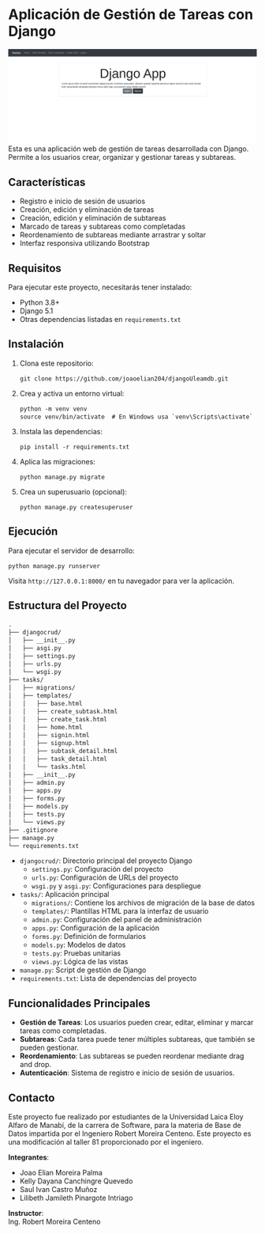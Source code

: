 # Aplicación de Gestión de Tareas con Django
![Django Logo](Django.png)
Esta es una aplicación web de gestión de tareas desarrollada con Django. Permite a los usuarios crear, organizar y gestionar tareas y subtareas.

## Características

- Registro e inicio de sesión de usuarios
- Creación, edición y eliminación de tareas
- Creación, edición y eliminación de subtareas
- Marcado de tareas y subtareas como completadas
- Reordenamiento de subtareas mediante arrastrar y soltar
- Interfaz responsiva utilizando Bootstrap

## Requisitos

Para ejecutar este proyecto, necesitarás tener instalado:

- Python 3.8+
- Django 5.1
- Otras dependencias listadas en `requirements.txt`

## Instalación

1. Clona este repositorio:
   ```
   git clone https://github.com/joaoelian204/djangoUleamdb.git
   ```
2. Crea y activa un entorno virtual:
   ```
   python -m venv venv
   source venv/bin/activate  # En Windows usa `venv\Scripts\activate`
   ```
3. Instala las dependencias:
   ```
   pip install -r requirements.txt
   ```
4. Aplica las migraciones:
   ```
   python manage.py migrate
   ```
5. Crea un superusuario (opcional):
   ```
   python manage.py createsuperuser
   ```

## Ejecución

Para ejecutar el servidor de desarrollo:

```
python manage.py runserver
```

Visita `http://127.0.0.1:8000/` en tu navegador para ver la aplicación.

## Estructura del Proyecto

```
.
├── djangocrud/
│   ├── __init__.py
│   ├── asgi.py
│   ├── settings.py
│   ├── urls.py
│   └── wsgi.py
├── tasks/
│   ├── migrations/
│   ├── templates/
│   │   ├── base.html
│   │   ├── create_subtask.html
│   │   ├── create_task.html
│   │   ├── home.html
│   │   ├── signin.html
│   │   ├── signup.html
│   │   ├── subtask_detail.html
│   │   ├── task_detail.html
│   │   └── tasks.html
│   ├── __init__.py
│   ├── admin.py
│   ├── apps.py
│   ├── forms.py
│   ├── models.py
│   ├── tests.py
│   └── views.py
├── .gitignore
├── manage.py
└── requirements.txt
```

- `djangocrud/`: Directorio principal del proyecto Django
  - `settings.py`: Configuración del proyecto
  - `urls.py`: Configuración de URLs del proyecto
  - `wsgi.py` y `asgi.py`: Configuraciones para despliegue
- `tasks/`: Aplicación principal
  - `migrations/`: Contiene los archivos de migración de la base de datos
  - `templates/`: Plantillas HTML para la interfaz de usuario
  - `admin.py`: Configuración del panel de administración
  - `apps.py`: Configuración de la aplicación
  - `forms.py`: Definición de formularios
  - `models.py`: Modelos de datos
  - `tests.py`: Pruebas unitarias
  - `views.py`: Lógica de las vistas
- `manage.py`: Script de gestión de Django
- `requirements.txt`: Lista de dependencias del proyecto

## Funcionalidades Principales

- **Gestión de Tareas**: Los usuarios pueden crear, editar, eliminar y marcar tareas como completadas.
- **Subtareas**: Cada tarea puede tener múltiples subtareas, que también se pueden gestionar.
- **Reordenamiento**: Las subtareas se pueden reordenar mediante drag and drop.
- **Autenticación**: Sistema de registro e inicio de sesión de usuarios.


## Contacto

Este proyecto fue realizado por estudiantes de la Universidad Laica Eloy Alfaro de Manabí, de la carrera de Software, para la materia de Base de Datos impartida por el Ingeniero Robert Moreira Centeno. Este proyecto es una modificación al taller 81 proporcionado por el ingeniero.

**Integrantes**:
- Joao Elian Moreira Palma
- Kelly Dayana Canchingre Quevedo
- Saul Ivan Castro Muñoz
- Lilibeth Jamileth Pinargote Intriago

**Instructor**:  
Ing. Robert Moreira Centeno

